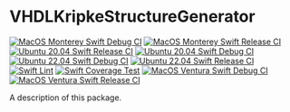 # VHDLKripkeStructureGenerator

[![MacOS Monterey Swift Debug CI](https://github.com/mipalgu/VHDLKripkeStructureGenerator/actions/workflows/ci-macOS-debug.yml/badge.svg)](https://github.com/mipalgu/VHDLKripkeStructureGenerator/actions/workflows/ci-macOS-debug.yml)
[![MacOS Monterey Swift Release CI](https://github.com/mipalgu/VHDLKripkeStructureGenerator/actions/workflows/ci-macOS-release.yml/badge.svg)](https://github.com/mipalgu/VHDLKripkeStructureGenerator/actions/workflows/ci-macOS-release.yml)
[![Ubuntu 20.04 Swift Release CI](https://github.com/mipalgu/VHDLKripkeStructureGenerator/actions/workflows/ci-linux-release.yml/badge.svg)](https://github.com/mipalgu/VHDLKripkeStructureGenerator/actions/workflows/ci-linux-release.yml)
[![Ubuntu 20.04 Swift Debug CI](https://github.com/mipalgu/VHDLKripkeStructureGenerator/actions/workflows/ci-linux-debug.yml/badge.svg)](https://github.com/mipalgu/VHDLKripkeStructureGenerator/actions/workflows/ci-linux-debug.yml)
[![Ubuntu 22.04 Swift Debug CI](https://github.com/mipalgu/VHDLKripkeStructureGenerator/actions/workflows/ci-linux-debug-22_04.yml/badge.svg)](https://github.com/mipalgu/VHDLKripkeStructureGenerator/actions/workflows/ci-linux-debug-22_04.yml)
[![Ubuntu 22.04 Swift Release CI](https://github.com/mipalgu/VHDLKripkeStructureGenerator/actions/workflows/ci-linux-release-22_04.yml/badge.svg)](https://github.com/mipalgu/VHDLKripkeStructureGenerator/actions/workflows/ci-linux-release-22_04.yml)
[![Swift Lint](https://github.com/mipalgu/VHDLKripkeStructureGenerator/actions/workflows/swiftlint.yml/badge.svg)](https://github.com/mipalgu/VHDLKripkeStructureGenerator/actions/workflows/swiftlint.yml)
[![Swift Coverage Test](https://github.com/mipalgu/VHDLKripkeStructureGenerator/actions/workflows/cov.yml/badge.svg)](https://github.com/mipalgu/VHDLKripkeStructureGenerator/actions/workflows/cov.yml)
[![MacOS Ventura Swift Debug CI](https://github.com/mipalgu/VHDLKripkeStructureGenerator/actions/workflows/ci-macOS13-debug.yml/badge.svg)](https://github.com/mipalgu/VHDLKripkeStructureGenerator/actions/workflows/ci-macOS13-debug.yml)
[![MacOS Ventura Swift Release CI](https://github.com/mipalgu/VHDLKripkeStructureGenerator/actions/workflows/ci-macOS13-release.yml/badge.svg)](https://github.com/mipalgu/VHDLKripkeStructureGenerator/actions/workflows/ci-macOS13-release.yml)

A description of this package.
